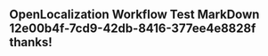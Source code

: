 <properties
ms.topic="hero-topic1"
ms.test1="hero-topic"
ms.test2="test"/>

## OpenLocalization Workflow Test MarkDown 12e00b4f-7cd9-42db-8416-377ee4e8828f thanks!
